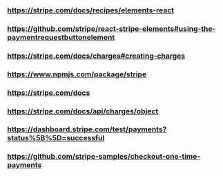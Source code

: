 ### https://stripe.com/docs/recipes/elements-react
### https://github.com/stripe/react-stripe-elements#using-the-paymentrequestbuttonelement
### https://stripe.com/docs/charges#creating-charges
### https://www.npmjs.com/package/stripe
### https://stripe.com/docs
### https://stripe.com/docs/api/charges/object
### https://dashboard.stripe.com/test/payments?status%5B%5D=successful
### https://github.com/stripe-samples/checkout-one-time-payments
